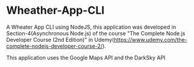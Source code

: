 # Wheather-App-CLI

A Wheater App CLI using NodeJS, this application was developed in Section-4(Asynchronous Node.js) of the course "The Complete Node.js Developer Course (2nd Edition)" in Udemy(https://www.udemy.com/the-complete-nodejs-developer-course-2/).

This application uses the Google Maps API and the DarkSky API

